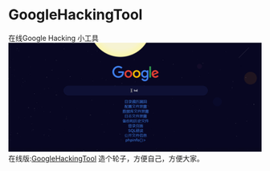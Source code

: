 # GoogleHackingTool
在线Google Hacking 小工具
![GoogleHackingTool](https://raw.githubusercontent.com/r00tSe7en/pictures/master/googlehacking.gif)
在线版:[GoogleHackingTool](https://ght.se7ensec.cn)
造个轮子，方便自己，方便大家。
